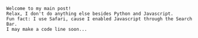 	Welcome to my main post!
	Relax, I don't do anything else besides Python and Javascript.
	Fun fact: I use Safari, cause I enabled Javascript through the Search Bar.
	I may make a code line soon...
